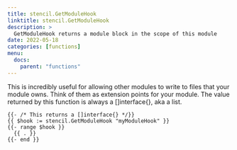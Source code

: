 ```yaml
---
title: stencil.GetModuleHook
linktitle: stencil.GetModuleHook
description: >
  GetModuleHook returns a module block in the scope of this module
date: 2022-05-18
categories: [functions]
menu:
  docs:
    parent: "functions"
---
```



This is incredibly useful for allowing other modules to write to files that your module owns\. Think of them as extension points for your module\. The value returned by this function is always a \[\]interface\{\}\, aka a list\.


```go-text-template
{{- /* This returns a []interface{} */}}
{{ $hook := stencil.GetModuleHook "myModuleHook" }}
{{- range $hook }}
  {{ . }}
{{- end }}
```


